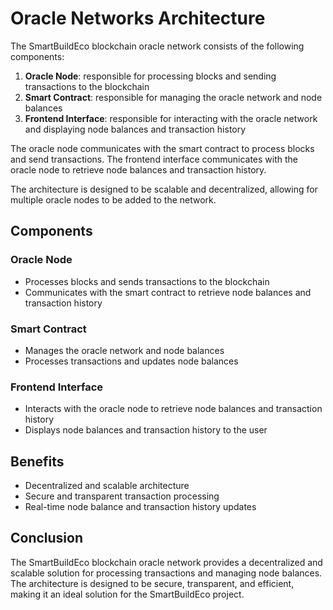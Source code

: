 Oracle Networks Architecture
=============================

The SmartBuildEco blockchain oracle network consists of the following components:

1. **Oracle Node**: responsible for processing blocks and sending transactions to the blockchain
2. **Smart Contract**: responsible for managing the oracle network and node balances
3. **Frontend Interface**: responsible for interacting with the oracle network and displaying node balances and transaction history

The oracle node communicates with the smart contract to process blocks and send transactions. The frontend interface communicates with the oracle node to retrieve node balances and transaction history.

The architecture is designed to be scalable and decentralized, allowing for multiple oracle nodes to be added to the network.

Components
------------

### Oracle Node

* Processes blocks and sends transactions to the blockchain
* Communicates with the smart contract to retrieve node balances and transaction history

### Smart Contract

* Manages the oracle network and node balances
* Processes transactions and updates node balances

### Frontend Interface

* Interacts with the oracle node to retrieve node balances and transaction history
* Displays node balances and transaction history to the user

Benefits
--------

* Decentralized and scalable architecture
* Secure and transparent transaction processing
* Real-time node balance and transaction history updates

Conclusion
----------

The SmartBuildEco blockchain oracle network provides a decentralized and scalable solution for processing transactions and managing node balances. The architecture is designed to be secure, transparent, and efficient, making it an ideal solution for the SmartBuildEco project.
